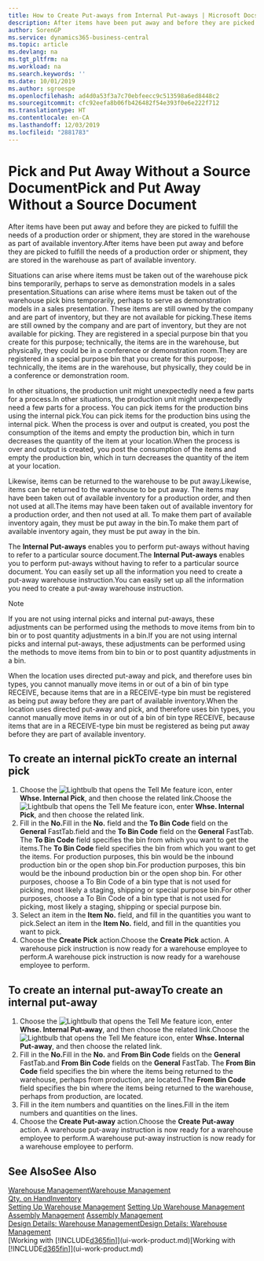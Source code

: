 ```yaml
---
title: How to Create Put-aways from Internal Put-aways | Microsoft Docs
description: After items have been put away and before they are picked to fulfill the needs of a production order or shipment, they are stored in the warehouse as part of available inventory.
author: SorenGP
ms.service: dynamics365-business-central
ms.topic: article
ms.devlang: na
ms.tgt_pltfrm: na
ms.workload: na
ms.search.keywords: ''
ms.date: 10/01/2019
ms.author: sgroespe
ms.openlocfilehash: ad4d0a53f3a7c70ebfeecc9c513598a6ed8448c2
ms.sourcegitcommit: cfc92eefa8b06fb426482f54e393f0e6e222f712
ms.translationtype: HT
ms.contentlocale: en-CA
ms.lasthandoff: 12/03/2019
ms.locfileid: "2881783"
---
```

# <a name="pick-and-put-away-without-a-source-document"></a><span data-ttu-id="13d0e-103">Pick and Put Away Without a Source Document</span><span class="sxs-lookup"><span data-stu-id="13d0e-103">Pick and Put Away Without a Source Document</span></span>
<span data-ttu-id="13d0e-104">After items have been put away and before they are picked to fulfill the needs of a production order or shipment, they are stored in the warehouse as part of available inventory.</span><span class="sxs-lookup"><span data-stu-id="13d0e-104">After items have been put away and before they are picked to fulfill the needs of a production order or shipment, they are stored in the warehouse as part of available inventory.</span></span>  

<span data-ttu-id="13d0e-105">Situations can arise where items must be taken out of the warehouse pick bins temporarily, perhaps to serve as demonstration models in a sales presentation.</span><span class="sxs-lookup"><span data-stu-id="13d0e-105">Situations can arise where items must be taken out of the warehouse pick bins temporarily, perhaps to serve as demonstration models in a sales presentation.</span></span> <span data-ttu-id="13d0e-106">These items are still owned by the company and are part of inventory, but they are not available for picking.</span><span class="sxs-lookup"><span data-stu-id="13d0e-106">These items are still owned by the company and are part of inventory, but they are not available for picking.</span></span> <span data-ttu-id="13d0e-107">They are registered in a special purpose bin that you create for this purpose; technically, the items are in the warehouse, but physically, they could be in a conference or demonstration room.</span><span class="sxs-lookup"><span data-stu-id="13d0e-107">They are registered in a special purpose bin that you create for this purpose; technically, the items are in the warehouse, but physically, they could be in a conference or demonstration room.</span></span>  

<span data-ttu-id="13d0e-108">In other situations, the production unit might unexpectedly need a few parts for a process.</span><span class="sxs-lookup"><span data-stu-id="13d0e-108">In other situations, the production unit might unexpectedly need a few parts for a process.</span></span> <span data-ttu-id="13d0e-109">You can pick items for the production bins using the internal pick.</span><span class="sxs-lookup"><span data-stu-id="13d0e-109">You can pick items for the production bins using the internal pick.</span></span> <span data-ttu-id="13d0e-110">When the process is over and output is created, you post the consumption of the items and empty the production bin, which in turn decreases the quantity of the item at your location.</span><span class="sxs-lookup"><span data-stu-id="13d0e-110">When the process is over and output is created, you post the consumption of the items and empty the production bin, which in turn decreases the quantity of the item at your location.</span></span>  

<span data-ttu-id="13d0e-111">Likewise, items can be returned to the warehouse to be put away.</span><span class="sxs-lookup"><span data-stu-id="13d0e-111">Likewise, items can be returned to the warehouse to be put away.</span></span> <span data-ttu-id="13d0e-112">The items may have been taken out of available inventory for a production order, and then not used at all.</span><span class="sxs-lookup"><span data-stu-id="13d0e-112">The items may have been taken out of available inventory for a production order, and then not used at all.</span></span> <span data-ttu-id="13d0e-113">To make them part of available inventory again, they must be put away in the bin.</span><span class="sxs-lookup"><span data-stu-id="13d0e-113">To make them part of available inventory again, they must be put away in the bin.</span></span>  

<span data-ttu-id="13d0e-114">The **Internal Put-aways** enables you to perform put-aways without having to refer to a particular source document.</span><span class="sxs-lookup"><span data-stu-id="13d0e-114">The **Internal Put-aways** enables you to perform put-aways without having to refer to a particular source document.</span></span> <span data-ttu-id="13d0e-115">You can easily set up all the information you need to create a put-away warehouse instruction.</span><span class="sxs-lookup"><span data-stu-id="13d0e-115">You can easily set up all the information you need to create a put-away warehouse instruction.</span></span>  

> [!NOTE]  
>  <span data-ttu-id="13d0e-116">If you are not using internal picks and internal put-aways, these adjustments can be performed using the methods to move items from bin to bin or to post quantity adjustments in a bin.</span><span class="sxs-lookup"><span data-stu-id="13d0e-116">If you are not using internal picks and internal put-aways, these adjustments can be performed using the methods to move items from bin to bin or to post quantity adjustments in a bin.</span></span>  
>   
>  <span data-ttu-id="13d0e-117">When the location uses directed put-away and pick, and therefore uses bin types, you cannot manually move items in or out of a bin of bin type RECEIVE, because items that are in a RECEIVE-type bin must be registered as being put away before they are part of available inventory.</span><span class="sxs-lookup"><span data-stu-id="13d0e-117">When the location uses directed put-away and pick, and therefore uses bin types, you cannot manually move items in or out of a bin of bin type RECEIVE, because items that are in a RECEIVE-type bin must be registered as being put away before they are part of available inventory.</span></span>  

## <a name="to-create-an-internal-pick"></a><span data-ttu-id="13d0e-118">To create an internal pick</span><span class="sxs-lookup"><span data-stu-id="13d0e-118">To create an internal pick</span></span>  
1.  <span data-ttu-id="13d0e-119">Choose the ![Lightbulb that opens the Tell Me feature](media/ui-search/search_small.png "Tell me what you want to do") icon, enter **Whse. Internal Pick**, and then choose the related link.</span><span class="sxs-lookup"><span data-stu-id="13d0e-119">Choose the ![Lightbulb that opens the Tell Me feature](media/ui-search/search_small.png "Tell me what you want to do") icon, enter **Whse. Internal Pick**, and then choose the related link.</span></span>  
2.  <span data-ttu-id="13d0e-120">Fill in the **No.**</span><span class="sxs-lookup"><span data-stu-id="13d0e-120">Fill in the **No.**</span></span> <span data-ttu-id="13d0e-121">field and the **To Bin Code** field on the **General** FastTab.</span><span class="sxs-lookup"><span data-stu-id="13d0e-121">field and the **To Bin Code** field on the **General** FastTab.</span></span> <span data-ttu-id="13d0e-122">The **To Bin Code** field specifies the bin from which you want to get the items.</span><span class="sxs-lookup"><span data-stu-id="13d0e-122">The **To Bin Code** field specifies the bin from which you want to get the items.</span></span> <span data-ttu-id="13d0e-123">For production purposes, this bin would be the inbound production bin or the open shop bin.</span><span class="sxs-lookup"><span data-stu-id="13d0e-123">For production purposes, this bin would be the inbound production bin or the open shop bin.</span></span> <span data-ttu-id="13d0e-124">For other purposes, choose a To Bin Code of a bin type that is not used for picking, most likely a staging, shipping or special purpose bin.</span><span class="sxs-lookup"><span data-stu-id="13d0e-124">For other purposes, choose a To Bin Code of a bin type that is not used for picking, most likely a staging, shipping or special purpose bin.</span></span>  
3.  <span data-ttu-id="13d0e-125">Select an item in the **Item No.** field, and fill in the quantities you want to pick.</span><span class="sxs-lookup"><span data-stu-id="13d0e-125">Select an item in the **Item No.** field, and fill in the quantities you want to pick.</span></span>  
4. <span data-ttu-id="13d0e-126">Choose the **Create Pick** action.</span><span class="sxs-lookup"><span data-stu-id="13d0e-126">Choose the **Create Pick** action.</span></span> <span data-ttu-id="13d0e-127">A warehouse pick instruction is now ready for a warehouse employee to perform.</span><span class="sxs-lookup"><span data-stu-id="13d0e-127">A warehouse pick instruction is now ready for a warehouse employee to perform.</span></span>  

## <a name="to-create-an-internal-put-away"></a><span data-ttu-id="13d0e-128">To create an internal put-away</span><span class="sxs-lookup"><span data-stu-id="13d0e-128">To create an internal put-away</span></span>  
1.  <span data-ttu-id="13d0e-129">Choose the ![Lightbulb that opens the Tell Me feature](media/ui-search/search_small.png "Tell me what you want to do") icon, enter **Whse. Internal Put-away**, and then choose the related link.</span><span class="sxs-lookup"><span data-stu-id="13d0e-129">Choose the ![Lightbulb that opens the Tell Me feature](media/ui-search/search_small.png "Tell me what you want to do") icon, enter **Whse. Internal Put-away**, and then choose the related link.</span></span>  
2.  <span data-ttu-id="13d0e-130">Fill in the **No.**</span><span class="sxs-lookup"><span data-stu-id="13d0e-130">Fill in the **No.**</span></span> <span data-ttu-id="13d0e-131">and **From Bin Code** fields on the **General** FastTab.</span><span class="sxs-lookup"><span data-stu-id="13d0e-131">and **From Bin Code** fields on the **General** FastTab.</span></span> <span data-ttu-id="13d0e-132">The **From Bin Code** field specifies the bin where the items being returned to the warehouse, perhaps from production, are located.</span><span class="sxs-lookup"><span data-stu-id="13d0e-132">The **From Bin Code** field specifies the bin where the items being returned to the warehouse, perhaps from production, are located.</span></span>  
3.  <span data-ttu-id="13d0e-133">Fill in the item numbers and quantities on the lines.</span><span class="sxs-lookup"><span data-stu-id="13d0e-133">Fill in the item numbers and quantities on the lines.</span></span>  
4.  <span data-ttu-id="13d0e-134">Choose the **Create Put-away** action.</span><span class="sxs-lookup"><span data-stu-id="13d0e-134">Choose the **Create Put-away** action.</span></span> <span data-ttu-id="13d0e-135">A warehouse put-away instruction is now ready for a warehouse employee to perform.</span><span class="sxs-lookup"><span data-stu-id="13d0e-135">A warehouse put-away instruction is now ready for a warehouse employee to perform.</span></span>  

## <a name="see-also"></a><span data-ttu-id="13d0e-136">See Also</span><span class="sxs-lookup"><span data-stu-id="13d0e-136">See Also</span></span>  
[<span data-ttu-id="13d0e-137">Warehouse Management</span><span class="sxs-lookup"><span data-stu-id="13d0e-137">Warehouse Management</span></span>](warehouse-manage-warehouse.md)  
[<span data-ttu-id="13d0e-138">Qty. on Hand</span><span class="sxs-lookup"><span data-stu-id="13d0e-138">Inventory</span></span>](inventory-manage-inventory.md)  
<span data-ttu-id="13d0e-139">[Setting Up Warehouse Management](warehouse-setup-warehouse.md)   </span><span class="sxs-lookup"><span data-stu-id="13d0e-139">[Setting Up Warehouse Management](warehouse-setup-warehouse.md)   </span></span>  
<span data-ttu-id="13d0e-140">[Assembly Management](assembly-assemble-items.md)  </span><span class="sxs-lookup"><span data-stu-id="13d0e-140">[Assembly Management](assembly-assemble-items.md)  </span></span>  
[<span data-ttu-id="13d0e-141">Design Details: Warehouse Management</span><span class="sxs-lookup"><span data-stu-id="13d0e-141">Design Details: Warehouse Management</span></span>](design-details-warehouse-management.md)  
<span data-ttu-id="13d0e-142">[Working with [!INCLUDE[d365fin](includes/d365fin_md.md)]](ui-work-product.md)</span><span class="sxs-lookup"><span data-stu-id="13d0e-142">[Working with [!INCLUDE[d365fin](includes/d365fin_md.md)]](ui-work-product.md)</span></span>

